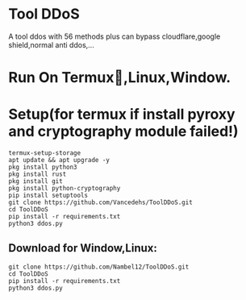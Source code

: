 # Tool DDoS
A tool ddos with 56 methods plus can bypass cloudflare,google shield,normal anti ddos,...

# Run On Termux📱,Linux,Window.

# Setup(for termux if install pyroxy and cryptography module failed!)
```shell script
termux-setup-storage
apt update && apt upgrade -y
pkg install python3
pkg install rust
pkg install git
pkg install python-cryptography
pip install setuptools
git clone https://github.com/Vancedehs/ToolDDoS.git
cd ToolDDoS
pip install -r requirements.txt
python3 ddos.py
```

## Download for Window,Linux:
```shell script
git clone https://github.com/Nambel12/ToolDDoS.git
cd ToolDDoS
pip install -r requirements.txt
python3 ddos.py
```
